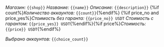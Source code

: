 *Магазин:* `{{shop}}`
*Название:* `{{name}}`
*Описание:* `{{description}}`
{%if count%}*Количество аккаунтов:* `{{count}}`{%endif%}
{%if price_no and price_yes%}*Стоимость без гаранта:* `{{price_no}} USDT`
*Стоимость с гарантом:* `{{price_yes}} USDT`{%endif%}{%if price%}*Стоимость:* `{{price}} USDT`{%endif%}

*Выбрано аккаунтов:* `{{choice_count}}`